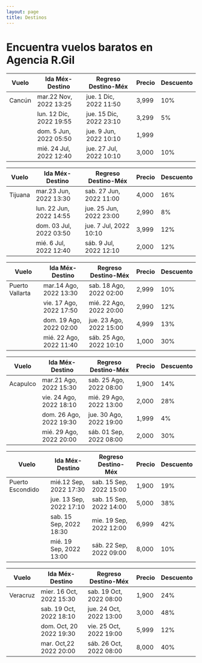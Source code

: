 ```yaml
---
layout: page
title: Destinos
---
```

# Encuentra vuelos baratos en Agencia R.Gil

| Vuelo | Ida Méx-Destino | Regreso Destino-Méx | Precio | Descuento | 
|---------------|------|-------------|-------------|-----------------|
| Cancún | mar.22 Nov, 2022 13:25 | jue. 1 Dic, 2022 11:50 | 3,999 | 10% | 
| | lun. 12 Dic, 2022 19:55 | jue. 15 Dic, 2022 23:10 | 3,299 | 5% | 
| | dom. 5 Jun, 2022 05:50 | jue. 9 Jun, 2022 10:10 | 1,999 | | 
| | mié. 24 Jul, 2022 12:40 | jue. 27 Jul, 2022 10:10 | 3,000 | 10% | 

| Vuelo | Ida Méx-Destino | Regreso Destino-Méx | Precio | Descuento | 
|---------------|------|-------------|-------------|-----------------|
| Tijuana | mar.23 Jun, 2022 13:30 | sab. 27 Jun, 2022 11:00 | 4,000 | 16% | 
| | lun. 22 Jun, 2022 14:55 | jue. 25 Jun, 2022 23:00 | 2,990 | 8% | 
| | dom. 03 Jul, 2022 03:50 | jue. 7 Jul, 2022 10:10 | 3,999 | 12% | 
| | mié. 6 Jul, 2022 12:40 | sáb. 9 Jul, 2022 12:10 | 2,000 | 12% | 

| Vuelo | Ida Méx-Destino | Regreso Destino-Méx | Precio | Descuento | 
|---------------|------|-------------|-------------|-----------------|
| Puerto Vallarta | mar.14 Ago, 2022 13:30 | sab. 18 Ago, 2022 02:00 | 2,999 | 10% | 
| | vie. 17 Ago, 2022 17:50 | mié. 22 Ago, 2022 20:00 | 2,990 | 12% | 
| | dom. 19 Ago, 2022 02:00 | jue. 23 Ago, 2022 15:00 | 4,999 | 13% | 
| | mié. 22 Ago, 2022 11:40 | sáb. 25 Ago, 2022 10:10 | 1,000 | 30% | 

| Vuelo | Ida Méx-Destino | Regreso Destino-Méx | Precio | Descuento | 
|---------------|------|-------------|-------------|-----------------|
| Acapulco | mar.21 Ago, 2022 15:30 | sab. 25 Ago, 2022 08:00 | 1,900 | 14% | 
| | vie. 24 Ago, 2022 18:10 | mié. 29 Ago, 2022 13:00 | 2,000 | 28% | 
| | dom. 26 Ago, 2022 19:30 | jue. 30 Ago, 2022 19:00 | 1,999 | 4% | 
| | mié. 29 Ago, 2022 20:00 | sáb. 01 Sep, 2022 08:00 | 2,000 | 30% | 

| Vuelo | Ida Méx-Destino | Regreso Destino-Méx | Precio | Descuento | 
|---------------|------|-------------|-------------|-----------------|
| Puerto Escondido | mié.12 Sep, 2022 17:30 | sab. 15 Sep, 2022 15:00 | 1,900 | 19% | 
| | jue. 13 Sep, 2022 17:10 | sab. 15 Sep, 2022 14:00 | 5,000 | 38% | 
| | sab. 15 Sep, 2022 18:30 | mie. 19 Sep, 2022 12:00 | 6,999 | 42% | 
| | mié. 19 Sep, 2022 13:00 | sáb. 22 Sep, 2022 09:00 | 8,000 | 10% | 

| Vuelo | Ida Méx-Destino | Regreso Destino-Méx | Precio | Descuento | 
|---------------|------|-------------|-------------|-----------------|
| Veracruz | mier. 16 Oct, 2022 15:30 | sab. 19 Oct, 2022 08:00 | 1,900 | 24% | 
| | sab. 19 Oct, 2022 18:10 | jue. 24 Oct, 2022 13:00 | 3,000 | 48% | 
| | dom.  Oct, 20 2022 19:30 | vie. 25 Oct, 2022 19:00 | 5,999 | 12% | 
| | mar.  Oct,22 2022 20:00 | sáb. 26 Oct, 2022 08:00 | 8,000 | 40% | 







